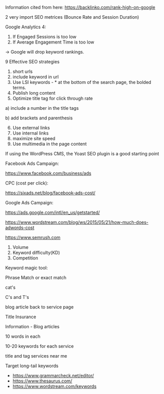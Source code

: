 Information cited from here: https://backlinko.com/rank-high-on-google

2 very import SEO metrices (Bounce Rate and Session Duration)

Google Analytics 4:

1) If Engaged Sessions is too low
2) If Average Engagement Time is too low

-> Google will drop keyword rankings.

9 Effective SEO strategies 

1. short urls
2. include keyword in url
3. Use LSI keywords - * at the bottom of the search page, the bolded terms.
4. Publish long content
5. Optimize title tag for click through rate

  a) include a number in the title tags
  
  b) add brackets and parenthesis 
  
6. Use external links
7. Use internal links
8. maximize site speed
9. Use multimedia in the page content

If using the WordPress CMS, the Yoast SEO plugin is a good starting point


Facebook Ads Campaign:

https://www.facebook.com/business/ads

CPC (cost per click): 

https://sixads.net/blog/facebook-ads-cost/


Google Ads Campaign: 

https://ads.google.com/intl/en_us/getstarted/

https://www.wordstream.com/blog/ws/2015/05/21/how-much-does-adwords-cost


https://www.semrush.com

1. Volume
2. Keyword difficulty(KD)
3. Competition

Keyword magic tool:

Phrase Match or exact match

cat's

C's and T's

blog article back to service page

Title Insurance


Information - Blog articles

10 words in each


10-20 keywords for each service

title and tag services near me

Target long-tail keywords

* https://www.grammarcheck.net/editor/
* https://www.thesaurus.com/
* https://www.wordstream.com/keywords


